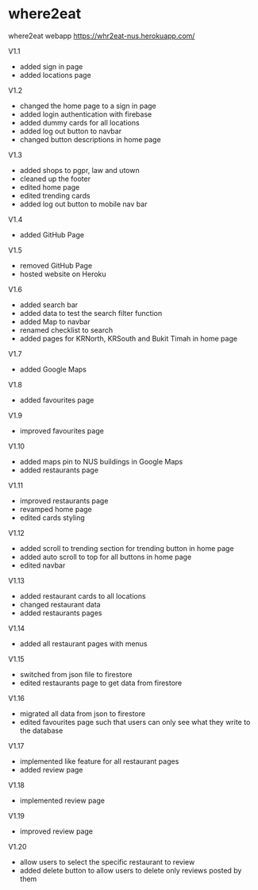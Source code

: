 # where2eat

where2eat webapp
https://whr2eat-nus.herokuapp.com/

V1.1
- added sign in page
- added locations page


V1.2
- changed the home page to a sign in page
- added login authentication with firebase
- added dummy cards for all locations
- added log out button to navbar
- changed button descriptions in home page

V1.3
- added shops to pgpr, law and utown
- cleaned up the footer
- edited home page
- edited trending cards
- added log out button to mobile nav bar

V1.4
- added GitHub Page

V1.5
- removed GitHub Page
- hosted website on Heroku

V1.6
- added search bar
- added data to test the search filter function
- added Map to navbar
- renamed checklist to search
- added pages for KRNorth, KRSouth and Bukit Timah in home page

V1.7
- added Google Maps

V1.8
- added favourites page

V1.9
- improved favourites page

V1.10
- added maps pin to NUS buildings in Google Maps
- added restaurants page

V1.11
- improved restaurants page
- revamped home page
- edited cards styling

V1.12
- added scroll to trending section for trending button in home page
- added auto scroll to top for all buttons in home page
- edited navbar

V1.13
- added restaurant cards to all locations
- changed restaurant data
- added restaurants pages

V1.14
- added all restaurant pages with menus

V1.15
- switched from json file to firestore
- edited restaurants page to get data from firestore

V1.16
- migrated all data from json to firestore
- edited favourites page such that users can only see what they write to the database

V1.17
- implemented like feature for all restaurant pages
- added review page

V1.18
- implemented review page

V1.19
- improved review page

V1.20
- allow users to select the specific restaurant to review
- added delete button to allow users to delete only reviews posted by them